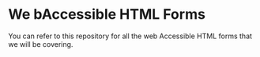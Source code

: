 # We bAccessible HTML Forms

You can refer to this repository for all the web Accessible HTML forms that we will be covering.
